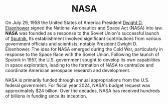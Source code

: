 <h1 align="center">NASA </h1>
<p> On July 29, 1958 the United States of America President <a href="https://www.whitehouse.gov/about-the-white-house/presidents/dwight-d-eisenhower/">Dwight D. Eisenhower</a> signed the National Aeronautics and Space Act (NASA) into law. 
<strong>NASA</strong> was founded as a response to the Soviet Union's successful launch of <a href="https://en.wikipedia.org/wiki/Sputnik_1">Sputnik.</a> Its establishment involved significant contributions from various government officials and scientists, notably President Dwight D. Eisenhower. The idea for NASA emerged during the Cold War, particularly in response to the Space Race with the Soviet Union. Following the launch of Sputnik in 1957, the U.S. government sought to develop its own capabilities in space exploration, leading to the formation of NASA to centralize and coordinate Americian aerospace research and development.</p>
<p>NASA is primarily funded through annual appropriations from the U.S. federal government. For fiscal year 2024, NASA's budget request was approximately $24 billion. Over the decades, NASA has received hundreds of billions in funding since its inception.
</p>


